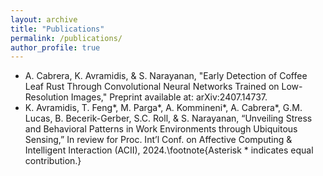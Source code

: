 ```yaml
---
layout: archive
title: "Publications"
permalink: /publications/
author_profile: true
---
```


- A. Cabrera, K. Avramidis, \& S. Narayanan, "Early Detection of Coffee Leaf Rust Through Convolutional Neural Networks Trained on Low-Resolution Images," Preprint available at: arXiv:2407.14737.
- K. Avramidis, T. Feng*, M. Parga*, A. Kommineni*, A. Cabrera*, G.M. Lucas, B. Becerik-Gerber, S.C. Roll, \& S. Narayanan, “Unveiling Stress and Behavioral Patterns in Work Environments through Ubiquitous Sensing,” In review for Proc. Int’l Conf. on Affective Computing \& Intelligent Interaction (ACII), 2024.\footnote{Asterisk * indicates equal contribution.}
